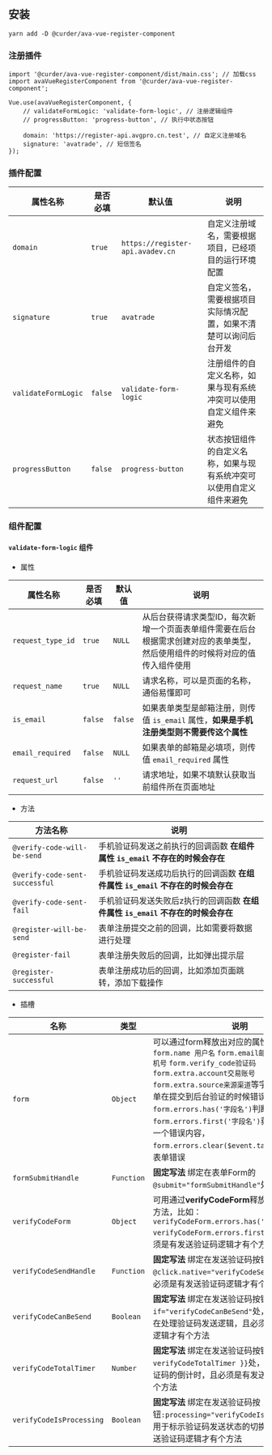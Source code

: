 ## 安装

```
yarn add -D @curder/ava-vue-register-component
```

### 注册插件

```
import '@curder/ava-vue-register-component/dist/main.css'; // 加载css
import avaVueRegisterComponent from '@curder/ava-vue-register-component';

Vue.use(avaVueRegisterComponent, {
    // validateFormLogic: 'validate-form-logic', // 注册逻辑组件
    // progressButton: 'progress-button', // 执行中状态按钮

    domain: 'https://register-api.avgpro.cn.test', // 自定义注册域名
    signature: 'avatrade', // 短信签名
});
```

### 插件配置

| 属性名称            | 是否必填 | 默认值                           | 说明                                                                 |
| ------------------- | -------- | -------------------------------- | -------------------------------------------------------------------- |
| `domain`            | `true`   | `https://register-api.avadev.cn` | 自定义注册域名，需要根据项目，已经项目的运行环境配置                 |
| `signature`         | `true`   | `avatrade`                       | 自定义签名，需要根据项目实际情况配置，如果不清楚可以询问后台开发     |
| `validateFormLogic` | `false`  | `validate-form-logic`            | 注册组件的自定义名称，如果与现有系统冲突可以使用自定义组件来避免     |
| `progressButton`    | `false`  | `progress-button`                | 状态按钮组件的自定义名称，如果与现有系统冲突可以使用自定义组件来避免 |

### 组件配置

#### `validate-form-logic` 组件

- 属性

| 属性名称          | 是否必填 | 默认值  | 说明                                                                                                                         |
| ----------------- | -------- | ------- | ---------------------------------------------------------------------------------------------------------------------------- |
| `request_type_id` | `true`   | `NULL`  | 从后台获得请求类型ID，每次新增一个页面表单组件需要在后台根据需求创建对应的表单类型，然后使用组件的时候将对应的值传入组件使用 |
| `request_name`    | `true`   | `NULL`  | 请求名称，可以是页面的名称，通俗易懂即可                                                                                     |
| `is_email`        | `false`  | `false` | 如果表单类型是邮箱注册，则传值 `is_email` 属性，**如果是手机注册类型则不需要传这个属性**                                     |
| `email_required`  | `false`  | `NULL`  | 如果表单的邮箱是必填项，则传值 `email_required` 属性                                                                         |
| `request_url`     | `false`  | `''`    | 请求地址，如果不填默认获取当前组件所在页面地址                                                                               |

- 方法

| 方法名称                       | 说明                                                                             |
| ------------------------------ | -------------------------------------------------------------------------------- |
| `@verify-code-will-be-send`    | 手机验证码发送之前执行的回调函数  **在组件属性 `is_email` 不存在的时候会存在**   |
| `@verify-code-sent-successful` | 手机验证码发送成功后执行的回调函数 **在组件属性 `is_email` 不存在的时候会存在**  |
| `@verify-code-sent-fail`       | 手机验证码发送失败后z执行的回调函数 **在组件属性 `is_email` 不存在的时候会存在** |
| `@register-will-be-send`       | 表单注册提交之前的回调，比如需要将数据进行处理                                   |
| `@register-fail`               | 表单注册失败后的回调，比如弹出提示层                                             |
| `@register-successful`         | 表单注册成功后的回调，比如添加页面跳转，添加下载操作                             |

- 插槽

| 名称                     | 类型       | 说明                                                                                                                                                                                                                                                                                                                                                                                                 |
| ------------------------ | ---------- | ---------------------------------------------------------------------------------------------------------------------------------------------------------------------------------------------------------------------------------------------------------------------------------------------------------------------------------------------------------------------------------------------------- |
| `form`                   | `Object`   | 可以通过form释放出对应的属性和方法，比如 `form.name 用户名` `form.email邮箱` `form.phone手机号` `form.verify_code验证码` `form.extra.account交易账号` `form.extra.source来源渠道`等字段，以及一些表单在提交到后台验证的时候错误提示，通过`form.errors.has('字段名')`判断是否存在错误，`form.errors.first('字段名')`获取对应字段的第一个错误内容，`form.errors.clear($event.target.name)`清空表单错误 |
| `formSubmitHandle`       | `Function` | **固定写法** 绑定在表单Form的`@submit="formSubmitHandle"`处                                                                                                                                                                                                                                                                                                                                          |
| `verifyCodeForm`         | `Object`   | 可用通过**verifyCodeForm**释放处对应的属性和方法，比如：`verifyCodeForm.errors.has('phone')` `verifyCodeForm.errors.first('phone')`，且必须是有发送验证码逻辑才有个方法                                                                                                                                                                                                                              |
| `verifyCodeSendHandle`   | `Function` | **固定写法** 绑定在发送验证码按钮`@click.native="verifyCodeSendHandle"`处，且必须是有发送验证码逻辑才有个方法                                                                                                                                                                                                                                                                                        |
| `verifyCodeCanBeSend`    | `Boolean`  | **固定写法** 绑定在发送验证码按钮`v-if="verifyCodeCanBeSend"`处，用于标示是否是在处理验证码发送逻辑，且必须是有发送验证码逻辑才有个方法                                                                                                                                                                                                                                                              |
| `verifyCodeTotalTimer`   | `Number`   | **固定写法** 绑定在发送验证码按钮`{{ verifyCodeTotalTimer }}`处，用于标示发送验证码的倒计时，且必须是有发送验证码逻辑才有个方法                                                                                                                                                                                                                                                                      |
| `verifyCodeIsProcessing` | `Boolean`  | **固定写法** 绑定在发送验证码按钮`:processing="verifyCodeIsProcessing"`处，用于标示验证码发送状态的切换，且必须是有发送验证码逻辑才有个方法                                                                                                                                                                                                                                                          |



